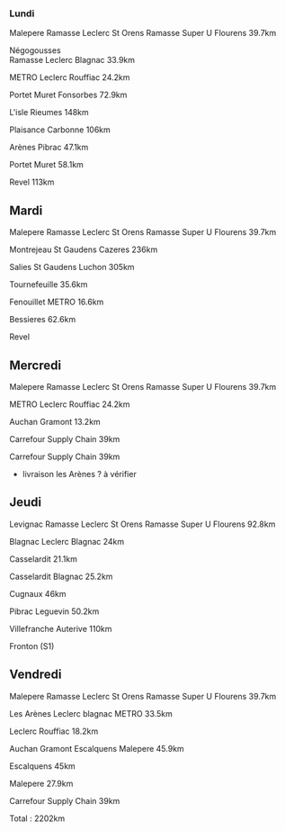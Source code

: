 ### Lundi

Malepere
Ramasse Leclerc St Orens
Ramasse Super U Flourens
39.7km

Négogousses        
Ramasse Leclerc Blagnac
33.9km

METRO
Leclerc Rouffiac
24.2km

Portet
Muret
Fonsorbes
72.9km

L'isle
Rieumes
148km

Plaisance
Carbonne
106km

Arènes
Pibrac
47.1km

Portet
Muret
58.1km

Revel
113km


## Mardi

Malepere
Ramasse Leclerc St Orens
Ramasse Super U Flourens
39.7km

Montrejeau
St Gaudens
Cazeres
236km

Salies
St Gaudens
Luchon
305km

Tournefeuille
35.6km

Fenouillet
METRO
16.6km

Bessieres
62.6km

Revel

## Mercredi

Malepere
Ramasse Leclerc St Orens
Ramasse Super U Flourens
39.7km

METRO
Leclerc Rouffiac
24.2km

Auchan Gramont
13.2km

Carrefour Supply Chain
39km

Carrefour Supply Chain
39km

+ livraison les Arènes ? à vérifier

## Jeudi

Levignac
Ramasse Leclerc St Orens
Ramasse Super U Flourens
92.8km

Blagnac
Leclerc Blagnac
24km

Casselardit
21.1km

Casselardit
Blagnac
25.2km

Cugnaux
46km

Pibrac
Leguevin
50.2km

Villefranche
Auterive
110km

Fronton (S1)

## Vendredi

Malepere
Ramasse Leclerc St Orens
Ramasse Super U Flourens
39.7km

Les Arènes
Leclerc blagnac
METRO
33.5km

Leclerc Rouffiac
18.2km

Auchan Gramont
Escalquens
Malepere
45.9km

Escalquens
45km

Malepere
27.9km

Carrefour Supply Chain
39km

Total : 2202km
